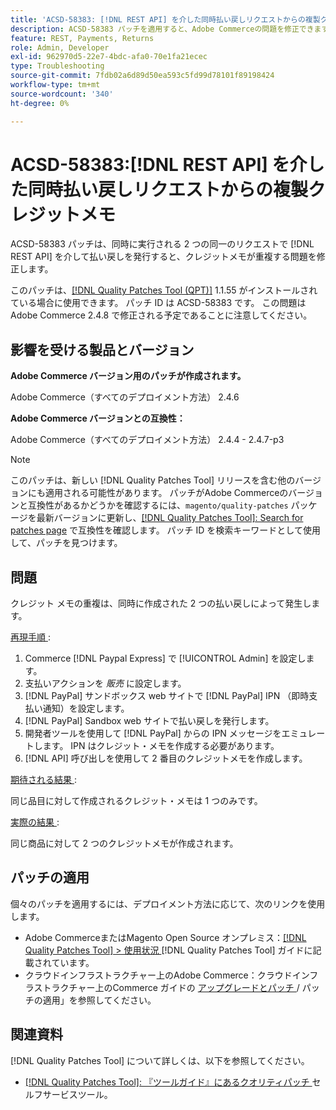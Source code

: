 ```yaml
---
title: 'ACSD-58383: [!DNL REST API] を介した同時払い戻しリクエストからの複製クレジットメモ'
description: ACSD-58383 パッチを適用すると、Adobe Commerceの問題を修正できます。この問題では、同時に実行される 2 つの同一のリクエストを使用して  [!DNL REST API]  経由で払い戻しを行うと、重複したクレジットメモが作成されます。
feature: REST, Payments, Returns
role: Admin, Developer
exl-id: 962970d5-22e7-4bdc-afa0-70e1fa21ecec
type: Troubleshooting
source-git-commit: 7fdb02a6d89d50ea593c5fd99d78101f89198424
workflow-type: tm+mt
source-wordcount: '340'
ht-degree: 0%

---
```


# ACSD-58383:[!DNL REST API] を介した同時払い戻しリクエストからの複製クレジットメモ

ACSD-58383 パッチは、同時に実行される 2 つの同一のリクエストで [!DNL REST API] を介して払い戻しを発行すると、クレジットメモが重複する問題を修正します。

このパッチは、[[!DNL Quality Patches Tool (QPT)]](/help/tools/quality-patches-tool/quality-patches-tool-to-self-serve-quality-patches.md) 1.1.55 がインストールされている場合に使用できます。 パッチ ID は ACSD-58383 です。 この問題はAdobe Commerce 2.4.8 で修正される予定であることに注意してください。

## 影響を受ける製品とバージョン

**Adobe Commerce バージョン用のパッチが作成されます。**

Adobe Commerce（すべてのデプロイメント方法） 2.4.6

**Adobe Commerce バージョンとの互換性：**

Adobe Commerce（すべてのデプロイメント方法） 2.4.4 - 2.4.7-p3


>[!NOTE]
>
>このパッチは、新しい [!DNL Quality Patches Tool] リリースを含む他のバージョンにも適用される可能性があります。 パッチがAdobe Commerceのバージョンと互換性があるかどうかを確認するには、`magento/quality-patches` パッケージを最新バージョンに更新し、[[!DNL Quality Patches Tool]: Search for patches page](https://experienceleague.adobe.com/tools/commerce-quality-patches/index.html) で互換性を確認します。 パッチ ID を検索キーワードとして使用して、パッチを見つけます。

## 問題

クレジット メモの重複は、同時に作成された 2 つの払い戻しによって発生します。

<u> 再現手順 </u>:

1. Commerce [!DNL Paypal Express] で [!UICONTROL Admin] を設定します。
1. 支払いアクションを *販売* に設定します。
1. [!DNL PayPal] サンドボックス web サイトで [!DNL PayPal] IPN （即時支払い通知）を設定します。
1. [!DNL PayPal] Sandbox web サイトで払い戻しを発行します。
1. 開発者ツールを使用して [!DNL PayPal] からの IPN メッセージをエミュレートします。 IPN はクレジット・メモを作成する必要があります。
1. [!DNL API] 呼び出しを使用して 2 番目のクレジットメモを作成します。

<u> 期待される結果 </u>:

同じ品目に対して作成されるクレジット・メモは 1 つのみです。


<u> 実際の結果 </u>:

同じ商品に対して 2 つのクレジットメモが作成されます。

## パッチの適用

個々のパッチを適用するには、デプロイメント方法に応じて、次のリンクを使用します。

* Adobe CommerceまたはMagento Open Source オンプレミス：[[!DNL Quality Patches Tool] > 使用状況 ](/help/tools/quality-patches-tool/usage.md) [!DNL Quality Patches Tool] ガイドに記載されています。
* クラウドインフラストラクチャー上のAdobe Commerce：クラウドインフラストラクチャー上のCommerce ガイドの [ アップグレードとパッチ ](https://experienceleague.adobe.com/docs/commerce-cloud-service/user-guide/develop/upgrade/apply-patches.html)/ パッチの適用」を参照してください。


## 関連資料

[!DNL Quality Patches Tool] について詳しくは、以下を参照してください。

* [[!DNL Quality Patches Tool]: 『ツールガイド』にあるクオリティパッチ ](/help/tools/quality-patches-tool/quality-patches-tool-to-self-serve-quality-patches.md) セルフサービスツール。
